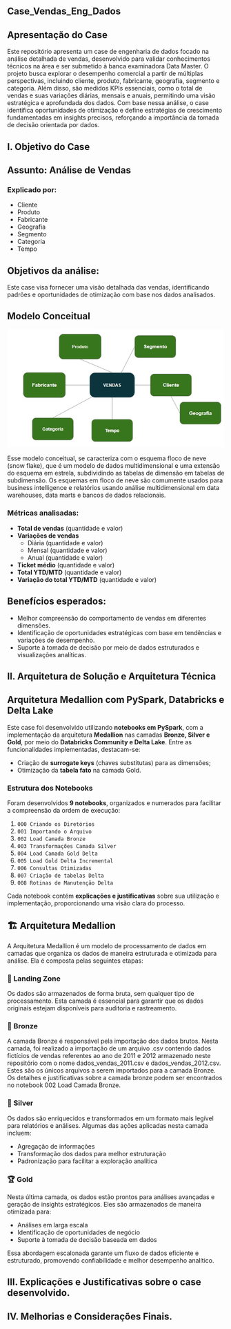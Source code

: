 ## Case_Vendas_Eng_Dados

## Apresentação do Case
Este repositório apresenta um case de engenharia de dados focado na análise detalhada de vendas, desenvolvido para validar conhecimentos técnicos na área e ser submetido à banca examinadora Data Master. O projeto busca explorar o desempenho comercial a partir de múltiplas perspectivas, incluindo cliente, produto, fabricante, geografia, segmento e categoria. Além disso, são medidos KPIs essenciais, como o total de vendas e suas variações diárias, mensais e anuais, permitindo uma visão estratégica e aprofundada dos dados. Com base nessa análise, o case identifica oportunidades de otimização e define estratégias de crescimento fundamentadas em insights precisos, reforçando a importância da tomada de decisão orientada por dados. 

## I. Objetivo do Case

## Assunto: Análise de Vendas

### Explicado por:
- Cliente
- Produto
- Fabricante
- Geografia
- Segmento
- Categoria
- Tempo

## Objetivos da análise:
Este case visa fornecer uma visão detalhada das vendas, identificando padrões e oportunidades de otimização com base nos dados analisados.

## Modelo Conceitual
![Modelo Conceitual](./Modelo_Conceitual.jpg)

Esse modelo conceitual, se caracteriza com o esquema floco de neve (snow flake), que é um modelo de dados multidimensional e uma extensão do esquema em estrela, subdividindo as tabelas de dimensão em tabelas de subdimensão. Os esquemas em floco de neve são comumente usados para business intelligence e relatórios usando análise multidimensional em data warehouses, data marts e bancos de dados relacionais.

### Métricas analisadas:
- **Total de vendas** (quantidade e valor)
- **Variações de vendas** 
  - Diária (quantidade e valor)
  - Mensal (quantidade e valor)
  - Anual (quantidade e valor)
- **Ticket médio** (quantidade e valor)
- **Total YTD/MTD** (quantidade e valor)
- **Variação do total YTD/MTD** (quantidade e valor)

## Benefícios esperados:
- Melhor compreensão do comportamento de vendas em diferentes dimensões.
- Identificação de oportunidades estratégicas com base em tendências e variações de desempenho.
- Suporte à tomada de decisão por meio de dados estruturados e visualizações analíticas.

## II. Arquitetura de Solução e Arquitetura Técnica 

## Arquitetura Medallion com PySpark, Databricks e Delta Lake

Este case foi desenvolvido utilizando **notebooks em PySpark**, com a implementação da arquitetura **Medallion** nas camadas **Bronze, Silver e Gold**, por meio do **Databricks Community e Delta Lake**. Entre as funcionalidades implementadas, destacam-se:

- Criação de **surrogate keys** (chaves substitutas) para as dimensões;
- Otimização da **tabela fato** na camada Gold.

### Estrutura dos Notebooks

Foram desenvolvidos **9 notebooks**, organizados e numerados para facilitar a compreensão da ordem de execução:

1. `000 Criando os Diretórios`  
2. `001 Importando o Arquivo`  
3. `002 Load Camada Bronze`  
4. `003 Transformações Camada Silver`  
5. `004 Load Camada Gold Delta`  
6. `005 Load Gold Delta Incremental`  
7. `006 Consultas Otimizadas`  
8. `007 Criação de tabelas Delta`  
9. `008 Rotinas de Manutenção Delta`  

Cada notebook contém **explicações e justificativas** sobre sua utilização e implementação, proporcionando uma visão clara do processo.

## 🏗️ Arquitetura Medallion

A Arquitetura Medallion é um modelo de processamento de dados em camadas que organiza os dados de maneira estruturada e otimizada para análise. Ela é composta pelas seguintes etapas:

### 🔹 Landing Zone
Os dados são armazenados de forma bruta, sem qualquer tipo de processamento. Esta camada é essencial para garantir que os dados originais estejam disponíveis para auditoria e rastreamento.

### 🥉 Bronze
A camada Bronze é responsável pela importação dos dados brutos. Nesta camada, foi realizado a importação de um arquivo .csv contendo dados fictícios de vendas referentes ao ano de 2011 e 2012 armazenado neste repositório com o nome dados_vendas_2011.csv e dados_vendas_2012.csv. Estes são os únicos arquivos a serem importados para a camada Bronze. Os detalhes e justificativas sobre a camada bronze podem ser encontrados no notebook 002 Load Camada Bronze.

### 🥈 Silver
Os dados são enriquecidos e transformados em um formato mais legível para relatórios e análises. Algumas das ações aplicadas nesta camada incluem:
- Agregação de informações
- Transformação dos dados para melhor estruturação
- Padronização para facilitar a exploração analítica

### 🏆 Gold
Nesta última camada, os dados estão prontos para análises avançadas e geração de insights estratégicos. Eles são armazenados de maneira otimizada para:
- Análises em larga escala
- Identificação de oportunidades de negócio
- Suporte à tomada de decisão baseada em dados

Essa abordagem escalonada garante um fluxo de dados eficiente e estruturado, promovendo confiabilidade e melhor desempenho analítico.

## III. Explicações e Justificativas sobre o case desenvolvido.

## IV. Melhorias e Considerações Finais.
